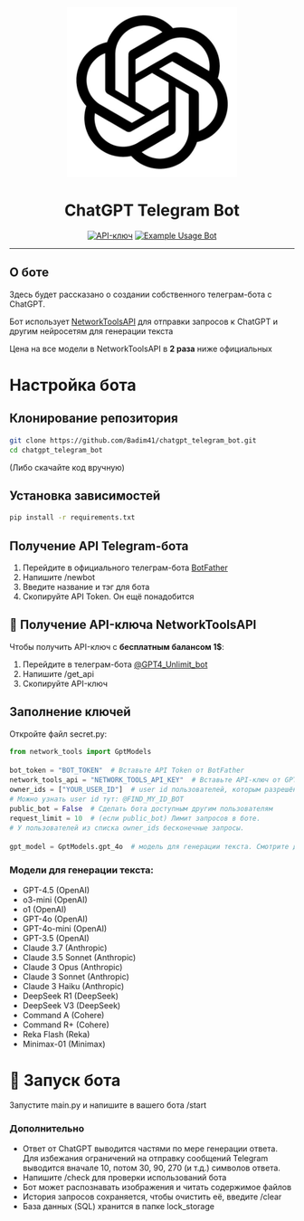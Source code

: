 <p align="center">
  <img src="https://github.com/Badim41/chatgpt_telegram_bot/blob/master/Logo.png?raw=true" width="300px" height="300px"/>
</p>

<h1 align="center">ChatGPT Telegram Bot</h1>

<div align="center">

[![API-ключ](https://img.shields.io/badge/ApiKey-Get-green?style=flat&logo=googlechrome)](https://t.me/GPT4_Unlimit_bot?start=git1)
[![Example Usage Bot](https://img.shields.io/badge/Example-Telegram--BOT-0066FF?logo=probot&style=flat)](https://t.me/deepseekR1_free_bot)

</div>

---

## О боте

Здесь будет рассказано о создании собственного телеграм-бота с ChatGPT.

Бот использует [NetworkToolsAPI](https://github.com/Badim41/network_tools) для отправки запросов к ChatGPT и другим нейросетям для генерации текста

Цена на все модели в NetworkToolsAPI в **2 раза** ниже официальных

# Настройка бота
## Клонирование репозитория
```bash
git clone https://github.com/Badim41/chatgpt_telegram_bot.git
cd chatgpt_telegram_bot
```
(Либо скачайте код вручную)
## Установка зависимостей
```bash
pip install -r requirements.txt
```

## Получение API Telegram-бота

1. Перейдите в официального телеграм-бота [BotFather](https://t.me/BotFather)
2. Напишите /newbot
3. Введите название и тэг для бота
4. Скопируйте API Token. Он ещё понадобится

## 🔑 Получение API-ключа NetworkToolsAPI

Чтобы получить API-ключ с **бесплатным балансом 1$**:
1. Перейдите в телеграм-бота [@GPT4_Unlimit_bot](https://t.me/GPT4_Unlimit_bot?start=git2)
2. Напишите /get_api
3. Скопируйте API-ключ

## Заполнение ключей
Откройте файл secret.py:

```python
from network_tools import GptModels

bot_token = "BOT_TOKEN"  # Вставьте API Token от BotFather
network_tools_api = "NETWORK_TOOLS_API_KEY"  # Вставьте API-ключ от GPT4_Unlimit_bot
owner_ids = ["YOUR_USER_ID"]  # user id пользователей, которым разрешён доступ
# Можно узнать user id тут: @FIND_MY_ID_BOT
public_bot = False  # Сделать бота доступным другим пользователям
request_limit = 10  # (если public_bot) Лимит запросов в боте.
# У пользователей из списка owner_ids бесконечные запросы.

gpt_model = GptModels.gpt_4o  # модель для генерации текста. Смотрите далее
```

### Модели для генерации текста:
- GPT-4.5 (OpenAI)
- o3-mini (OpenAI)
- o1 (OpenAI)
- GPT-4o (OpenAI)
- GPT-4o-mini (OpenAI)
- GPT-3.5 (OpenAI)
- Claude 3.7 (Anthropic)
- Claude 3.5 Sonnet (Anthropic)
- Claude 3 Opus (Anthropic)
- Claude 3 Sonnet (Anthropic)
- Claude 3 Haiku (Anthropic)
- DeepSeek R1 (DeepSeek)
- DeepSeek V3 (DeepSeek)
- Command A (Cohere)
- Command R+ (Cohere)
- Reka Flash (Reka)
- Minimax-01 (Minimax)

# 🚀 Запуск бота

Запустите main.py и напишите в вашего бота /start

### Дополнительно
- Ответ от ChatGPT выводится частями по мере генерации ответа. Для избежания ограничений на отправку сообщений Telegram выводится вначале 10, потом 30, 90, 270 (и т.д.) символов ответа.
- Напишите /check для проверки использований бота
- Бот может распознавать изображения и читать содержимое файлов
- История запросов сохраняется, чтобы очистить её, введите /clear
- База данных (SQL) хранится в папке lock_storage